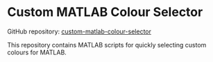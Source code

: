 # Custom MATLAB Colour Selector

GitHub repository: [custom-matlab-colour-selector](https://github.com/williameclee/custom-matlab-colour-selector.git)

This repository contains MATLAB scripts for quickly selecting custom colours for MATLAB.
